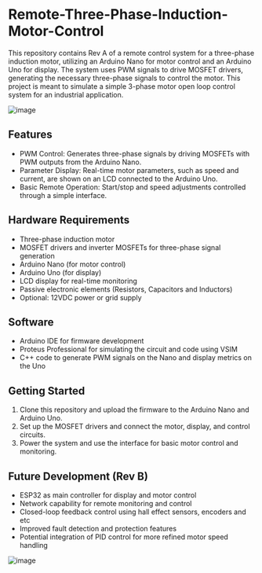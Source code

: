 # Remote-Three-Phase-Induction-Motor-Control
This repository contains Rev A of a remote control system for a three-phase induction motor, utilizing an Arduino Nano for motor control and an Arduino Uno for display. The system uses PWM signals to drive MOSFET drivers, generating the necessary three-phase signals to control the motor. This project is meant to simulate a simple 3-phase motor open loop control system for an industrial application.

![image](https://github.com/user-attachments/assets/d5c52782-f168-446b-92df-fd759332b3c0)


## Features
- PWM Control: Generates three-phase signals by driving MOSFETs with PWM outputs from the Arduino Nano.
- Parameter Display: Real-time motor parameters, such as speed and current, are shown on an LCD connected to the Arduino Uno.
- Basic Remote Operation: Start/stop and speed adjustments controlled through a simple interface.

## Hardware Requirements
- Three-phase induction motor
- MOSFET drivers and inverter MOSFETs for three-phase signal generation
- Arduino Nano (for motor control)
- Arduino Uno (for display)
- LCD display for real-time monitoring
- Passive electronic elements (Resistors, Capacitors and Inductors)
- Optional: 12VDC power or grid supply

## Software
- Arduino IDE for firmware development
- Proteus Professional for simulating the circuit and code using VSIM
- C++ code to generate PWM signals on the Nano and display metrics on the Uno

## Getting Started
1. Clone this repository and upload the firmware to the Arduino Nano and Arduino Uno.
2. Set up the MOSFET drivers and connect the motor, display, and control circuits.
3. Power the system and use the interface for basic motor control and monitoring.

## Future Development (Rev B)
- ESP32 as main controller for display and motor control
- Network capability for remote monitoring and control
- Closed-loop feedback control using hall effect sensors, encoders and etc
- Improved fault detection and protection features
- Potential integration of PID control for more refined motor speed handling

![image](https://github.com/user-attachments/assets/2b13f1e8-8d4e-4567-9549-e1301dcd83d4)

